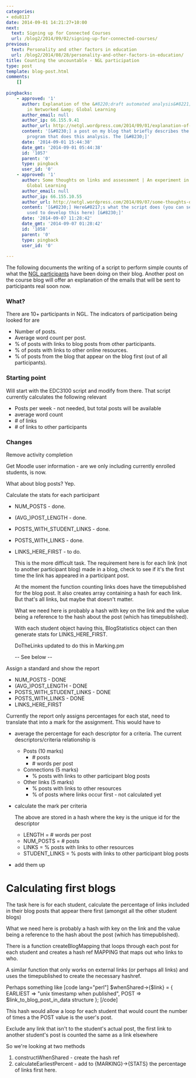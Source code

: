 ```yaml
---
categories:
- edu8117
date: 2014-09-01 14:21:27+10:00
next:
  text: Signing up for Connected Courses
  url: /blog2/2014/09/02/signing-up-for-connected-courses/
previous:
  text: Personality and other factors in education
  url: /blog2/2014/08/28/personality-and-other-factors-in-education/
title: Counting the uncountable - NGL participation
type: post
template: blog-post.html
comments:
    []
    
pingbacks:
    - approved: '1'
      author: Explanation of the &#8220;draft automated analysis&#8221; email | An experiment
        in Networked &amp; Global Learning
      author_email: null
      author_ip: 66.155.9.41
      author_url: http://netgl.wordpress.com/2014/09/01/explanation-of-the-draft-automated-analysis-email/
      content: '[&#8230;] a post on my blog that briefly describes the creation of the
        program that does this analysis. The [&#8230;]'
      date: '2014-09-01 15:44:38'
      date_gmt: '2014-09-01 05:44:38'
      id: '1057'
      parent: '0'
      type: pingback
      user_id: '0'
    - approved: '1'
      author: Some thoughts on links and assessment | An experiment in Networked &amp;
        Global Learning
      author_email: null
      author_ip: 66.155.10.55
      author_url: http://netgl.wordpress.com/2014/09/07/some-thoughts-on-links-and-assessment/
      content: '[&#8230;] Here&#8217;s what the script does (you can see the process I
        used to develop this here) [&#8230;]'
      date: '2014-09-07 11:28:42'
      date_gmt: '2014-09-07 01:28:42'
      id: '1058'
      parent: '0'
      type: pingback
      user_id: '0'
    
---
```

The following documents the writing of a script to perform simple counts of what the [NGL participants](http://netgl.wordpress.com/) have been doing on their blog. Another post on the course blog will offer an explanation of the emails that will be sent to participants real soon now.

### What?

There are 10+ participants in NGL. The indicators of participation being looked for are

- Number of posts.
- Average word count per post.
- % of posts with links to blog posts from other participants.
- % of posts with links to other online resources.
- % of posts from the blog that appear on the blog first (out of all participants).

### Starting point

Will start with the EDC3100 script and modify from there. That script currently calculates the following relevant

- Posts per week - not needed, but total posts will be available
- average word count
- \# of links
- \# of links to other participants

### Changes

Remove activity completion

Get Moodle user information - are we only including currently enrolled students, is now.

What about blog posts? Yep.

Calculate the stats for each participant

- NUM\_POSTS - done.
- (AVG\_)POST\_LENGTH - done.
- POSTS\_WITH\_STUDENT\_LINKS - done.
- POSTS\_WITH\_LINKS - done.
- LINKS\_HERE\_FIRST - to do.
    
    This is the more difficult task. The requirement here is for each link (not to another participant blog) made in a blog, check to see if it's the first time the link has appeared in a participant post.
    
    At the moment the function counting links does have the timepublished for the blog post. It also creates array containing a hash for each link. But that's all links, but maybe that doesn't matter.
    
    What we need here is probably a hash with key on the link and the value being a reference to the hash about the post (which has timepublished).
    
    With each student object having this, BlogStatistics object can then generate stats for LINKS\_HERE\_FIRST.
    
    DoTheLinks updated to do this in Marking.pm
    
    \-- See below --

Assign a standard and show the report

- NUM\_POSTS - DONE
- (AVG\_)POST\_LENGTH - DONE
- POSTS\_WITH\_STUDENT\_LINKS - DONE
- POSTS\_WITH\_LINKS - DONE
- LINKS\_HERE\_FIRST

Currently the report only assigns percentages for each stat, need to translate that into a mark for the assignment. This would have to

- average the percentage for each descriptor for a criteria. The current descriptors/criteria relationship is
    - Posts (10 marks)
        - \# posts
        - \# words per post
    - Connections (5 marks)
        - % posts with links to other participant blog posts
    - Other links (5 marks)
        - % posts with links to other resources
        - % of posts where links occur first - not calculated yet
- calculate the mark per criteria
    
    The above are stored in a hash where the key is the unique id for the descriptor
    
    - LENGTH = # words per post
    - NUM\_POSTS = # posts
    - LINKS = % posts with links to other resources
    - STUDENT\_LINKS = % posts with links to other participant blog posts
- add them up

# Calculating first blogs

The task here is for each student, calculate the percentage of links included in their blog posts that appear there first (amongst all the other student blogs)

What we need here is probably a hash with key on the link and the value being a reference to the hash about the post (which has timepublished).

There is a function createBlogMapping that loops through each post for each student and creates a hash ref MAPPING that maps out who links to who.

A similar function that only works on external links (or perhaps all links) and uses the timepublished to create the necessary hashref.

Perhaps something like \[code lang="perl"\] $whenShared->{$link} = { EARLIEST => "unix timestamp when published", POST => $link\_to\_blog\_post\_in\_data structure }; \[/code\]

This hash would allow a loop for each student that would count the number of times a the POST value is the user's post.

Exclude any link that isn't to the student's actual post, the first link to another student's post is counted the same as a link elsewhere

So we're looking at two methods

1. constructWhenShared - create the hash ref
2. calculateEarliestPercent - add to {MARKING}->{STATS} the percentage of links first here.